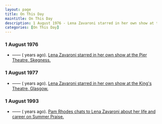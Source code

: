 ```yaml
---
layout: page
title: On This Day
maintitle: On This Day
description: 1 August 1976 - Lena Zavaroni starred in her own show at the Pier Theatre, Skegness. 1 August 1977 - Lena Zavaroni starred in her own show at the King's Theatre, Glasgow. 1 August 1993 - Pam Rhodes chats to Lena Zavaroni about her life and career on Summer Praise.
categories: [On This Day]
---
```


### 1 August 1976
* —— (<span id="age1"></span> years ago). [Lena Zavaroni starred in her own show at the Pier Theatre, Skegness.](/theatre/the%20lena%20zavaroni%20show/1976/08/01/the-lena-zavaroni-show.html)

### 1 August 1977
* —— (<span id="age2"></span> years ago). [Lena Zavaroni starred in her own show at the King's Theatre, Glasgow.](/theatre/the%20lena%20zavaroni%20show/1977/08/01/the-lena-zavaroni-show.html)

### 1 August 1993
* —— (<span id="age3"></span> years ago). [Pam Rhodes chats to Lena Zavaroni about her life and career on Summer Praise.](/bbc%20one/1993/08/01/summer-praise.html)

<!-- Script for calculating number of years ago -->
<script>
var dob = '19760801';
var year = Number(dob.substr(0, 4));
var month = Number(dob.substr(4, 2)) - 1;
var day = Number(dob.substr(6, 2));
var today = new Date();
var age1 = today.getFullYear() - year;
if (today.getMonth() < month || (today.getMonth() == month && today.getDate() < day)) {
age1--;
}
document.getElementById("age1").innerHTML=age1;

var dob = '19770801';
var year = Number(dob.substr(0, 4));
var month = Number(dob.substr(4, 2)) - 1;
var day = Number(dob.substr(6, 2));
var today = new Date();
var age2 = today.getFullYear() - year;
if (today.getMonth() < month || (today.getMonth() == month && today.getDate() < day)) {
age2--;
}
document.getElementById("age2").innerHTML=age2;

var dob = '19930801';
var year = Number(dob.substr(0, 4));
var month = Number(dob.substr(4, 2)) - 1;
var day = Number(dob.substr(6, 2));
var today = new Date();
var age3 = today.getFullYear() - year;
if (today.getMonth() < month || (today.getMonth() == month && today.getDate() < day)) {
age3--;
}
document.getElementById("age3").innerHTML=age3;
</script>

